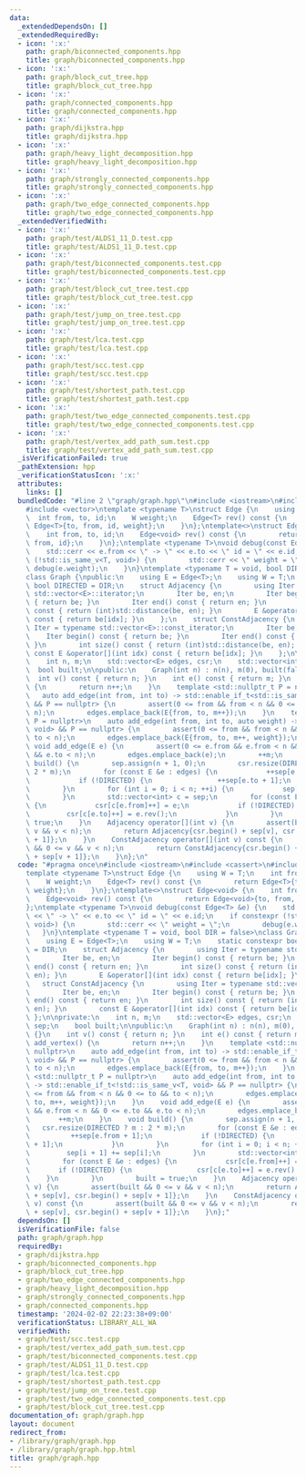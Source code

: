 ```yaml
---
data:
  _extendedDependsOn: []
  _extendedRequiredBy:
  - icon: ':x:'
    path: graph/biconnected_components.hpp
    title: graph/biconnected_components.hpp
  - icon: ':x:'
    path: graph/block_cut_tree.hpp
    title: graph/block_cut_tree.hpp
  - icon: ':x:'
    path: graph/connected_components.hpp
    title: graph/connected_components.hpp
  - icon: ':x:'
    path: graph/dijkstra.hpp
    title: graph/dijkstra.hpp
  - icon: ':x:'
    path: graph/heavy_light_decomposition.hpp
    title: graph/heavy_light_decomposition.hpp
  - icon: ':x:'
    path: graph/strongly_connected_components.hpp
    title: graph/strongly_connected_components.hpp
  - icon: ':x:'
    path: graph/two_edge_connected_components.hpp
    title: graph/two_edge_connected_components.hpp
  _extendedVerifiedWith:
  - icon: ':x:'
    path: graph/test/ALDS1_11_D.test.cpp
    title: graph/test/ALDS1_11_D.test.cpp
  - icon: ':x:'
    path: graph/test/biconnected_components.test.cpp
    title: graph/test/biconnected_components.test.cpp
  - icon: ':x:'
    path: graph/test/block_cut_tree.test.cpp
    title: graph/test/block_cut_tree.test.cpp
  - icon: ':x:'
    path: graph/test/jump_on_tree.test.cpp
    title: graph/test/jump_on_tree.test.cpp
  - icon: ':x:'
    path: graph/test/lca.test.cpp
    title: graph/test/lca.test.cpp
  - icon: ':x:'
    path: graph/test/scc.test.cpp
    title: graph/test/scc.test.cpp
  - icon: ':x:'
    path: graph/test/shortest_path.test.cpp
    title: graph/test/shortest_path.test.cpp
  - icon: ':x:'
    path: graph/test/two_edge_connected_components.test.cpp
    title: graph/test/two_edge_connected_components.test.cpp
  - icon: ':x:'
    path: graph/test/vertex_add_path_sum.test.cpp
    title: graph/test/vertex_add_path_sum.test.cpp
  _isVerificationFailed: true
  _pathExtension: hpp
  _verificationStatusIcon: ':x:'
  attributes:
    links: []
  bundledCode: "#line 2 \"graph/graph.hpp\"\n#include <iostream>\n#include <cassert>\n\
    #include <vector>\ntemplate <typename T>\nstruct Edge {\n    using W = T;\n  \
    \  int from, to, id;\n    W weight;\n    Edge<T> rev() const {\n        return\
    \ Edge<T>{to, from, id, weight};\n    }\n};\ntemplate<>\nstruct Edge<void> {\n\
    \    int from, to, id;\n    Edge<void> rev() const {\n        return Edge<void>{to,\
    \ from, id};\n    }\n};\ntemplate <typename T>\nvoid debug(const Edge<T> &e) {\n\
    \    std::cerr << e.from << \" -> \" << e.to << \" id = \" << e.id;\n    if constexpr\
    \ (!std::is_same_v<T, void>) {\n        std::cerr << \" weight = \";\n       \
    \ debug(e.weight);\n    }\n}\ntemplate <typename T = void, bool DIR = false>\n\
    class Graph {\npublic:\n    using E = Edge<T>;\n    using W = T;\n    static constexpr\
    \ bool DIRECTED = DIR;\n    struct Adjacency {\n        using Iter = typename\
    \ std::vector<E>::iterator;\n        Iter be, en;\n        Iter begin() const\
    \ { return be; }\n        Iter end() const { return en; }\n        int size()\
    \ const { return (int)std::distance(be, en); }\n        E &operator[](int idx)\
    \ const { return be[idx]; }\n    };\n    struct ConstAdjacency {\n        using\
    \ Iter = typename std::vector<E>::const_iterator;\n        Iter be, en;\n    \
    \    Iter begin() const { return be; }\n        Iter end() const { return en;\
    \ }\n        int size() const { return (int)std::distance(be, en); }\n       \
    \ const E &operator[](int idx) const { return be[idx]; }\n    };\n\nprivate:\n\
    \    int n, m;\n    std::vector<E> edges, csr;\n    std::vector<int> sep;\n  \
    \  bool built;\n\npublic:\n    Graph(int n) : n(n), m(0), built(false) {}\n  \
    \  int v() const { return n; }\n    int e() const { return m; }\n    int add_vertex()\
    \ {\n        return n++;\n    }\n    template <std::nullptr_t P = nullptr>\n \
    \   auto add_edge(int from, int to) -> std::enable_if_t<std::is_same_v<T, void>\
    \ && P == nullptr> {\n        assert(0 <= from && from < n && 0 <= to && to <\
    \ n);\n        edges.emplace_back(E{from, to, m++});\n    }\n    template <std::nullptr_t\
    \ P = nullptr>\n    auto add_edge(int from, int to, auto weight) -> std::enable_if_t<!std::is_same_v<T,\
    \ void> && P == nullptr> {\n        assert(0 <= from && from < n && 0 <= to &&\
    \ to < n);\n        edges.emplace_back(E{from, to, m++, weight});\n    }\n   \
    \ void add_edge(E e) {\n        assert(0 <= e.from && e.from < n && 0 <= e.to\
    \ && e.to < n);\n        edges.emplace_back(e);\n        ++m;\n    }\n    void\
    \ build() {\n        sep.assign(n + 1, 0);\n        csr.resize(DIRECTED ? m :\
    \ 2 * m);\n        for (const E &e : edges) {\n            ++sep[e.from + 1];\n\
    \            if (!DIRECTED) {\n                ++sep[e.to + 1];\n            }\n\
    \        }\n        for (int i = 0; i < n; ++i) {\n            sep[i + 1] += sep[i];\n\
    \        }\n        std::vector<int> c = sep;\n        for (const E &e : edges)\
    \ {\n            csr[c[e.from]++] = e;\n            if (!DIRECTED) {\n       \
    \         csr[c[e.to]++] = e.rev();\n            }\n        }\n        built =\
    \ true;\n    }\n    Adjacency operator[](int v) {\n        assert(built && 0 <=\
    \ v && v < n);\n        return Adjacency{csr.begin() + sep[v], csr.begin() + sep[v\
    \ + 1]};\n    }\n    ConstAdjacency operator[](int v) const {\n        assert(built\
    \ && 0 <= v && v < n);\n        return ConstAdjacency{csr.begin() + sep[v], csr.begin()\
    \ + sep[v + 1]};\n    }\n};\n"
  code: "#pragma once\n#include <iostream>\n#include <cassert>\n#include <vector>\n\
    template <typename T>\nstruct Edge {\n    using W = T;\n    int from, to, id;\n\
    \    W weight;\n    Edge<T> rev() const {\n        return Edge<T>{to, from, id,\
    \ weight};\n    }\n};\ntemplate<>\nstruct Edge<void> {\n    int from, to, id;\n\
    \    Edge<void> rev() const {\n        return Edge<void>{to, from, id};\n    }\n\
    };\ntemplate <typename T>\nvoid debug(const Edge<T> &e) {\n    std::cerr << e.from\
    \ << \" -> \" << e.to << \" id = \" << e.id;\n    if constexpr (!std::is_same_v<T,\
    \ void>) {\n        std::cerr << \" weight = \";\n        debug(e.weight);\n \
    \   }\n}\ntemplate <typename T = void, bool DIR = false>\nclass Graph {\npublic:\n\
    \    using E = Edge<T>;\n    using W = T;\n    static constexpr bool DIRECTED\
    \ = DIR;\n    struct Adjacency {\n        using Iter = typename std::vector<E>::iterator;\n\
    \        Iter be, en;\n        Iter begin() const { return be; }\n        Iter\
    \ end() const { return en; }\n        int size() const { return (int)std::distance(be,\
    \ en); }\n        E &operator[](int idx) const { return be[idx]; }\n    };\n \
    \   struct ConstAdjacency {\n        using Iter = typename std::vector<E>::const_iterator;\n\
    \        Iter be, en;\n        Iter begin() const { return be; }\n        Iter\
    \ end() const { return en; }\n        int size() const { return (int)std::distance(be,\
    \ en); }\n        const E &operator[](int idx) const { return be[idx]; }\n   \
    \ };\n\nprivate:\n    int n, m;\n    std::vector<E> edges, csr;\n    std::vector<int>\
    \ sep;\n    bool built;\n\npublic:\n    Graph(int n) : n(n), m(0), built(false)\
    \ {}\n    int v() const { return n; }\n    int e() const { return m; }\n    int\
    \ add_vertex() {\n        return n++;\n    }\n    template <std::nullptr_t P =\
    \ nullptr>\n    auto add_edge(int from, int to) -> std::enable_if_t<std::is_same_v<T,\
    \ void> && P == nullptr> {\n        assert(0 <= from && from < n && 0 <= to &&\
    \ to < n);\n        edges.emplace_back(E{from, to, m++});\n    }\n    template\
    \ <std::nullptr_t P = nullptr>\n    auto add_edge(int from, int to, auto weight)\
    \ -> std::enable_if_t<!std::is_same_v<T, void> && P == nullptr> {\n        assert(0\
    \ <= from && from < n && 0 <= to && to < n);\n        edges.emplace_back(E{from,\
    \ to, m++, weight});\n    }\n    void add_edge(E e) {\n        assert(0 <= e.from\
    \ && e.from < n && 0 <= e.to && e.to < n);\n        edges.emplace_back(e);\n \
    \       ++m;\n    }\n    void build() {\n        sep.assign(n + 1, 0);\n     \
    \   csr.resize(DIRECTED ? m : 2 * m);\n        for (const E &e : edges) {\n  \
    \          ++sep[e.from + 1];\n            if (!DIRECTED) {\n                ++sep[e.to\
    \ + 1];\n            }\n        }\n        for (int i = 0; i < n; ++i) {\n   \
    \         sep[i + 1] += sep[i];\n        }\n        std::vector<int> c = sep;\n\
    \        for (const E &e : edges) {\n            csr[c[e.from]++] = e;\n     \
    \       if (!DIRECTED) {\n                csr[c[e.to]++] = e.rev();\n        \
    \    }\n        }\n        built = true;\n    }\n    Adjacency operator[](int\
    \ v) {\n        assert(built && 0 <= v && v < n);\n        return Adjacency{csr.begin()\
    \ + sep[v], csr.begin() + sep[v + 1]};\n    }\n    ConstAdjacency operator[](int\
    \ v) const {\n        assert(built && 0 <= v && v < n);\n        return ConstAdjacency{csr.begin()\
    \ + sep[v], csr.begin() + sep[v + 1]};\n    }\n};"
  dependsOn: []
  isVerificationFile: false
  path: graph/graph.hpp
  requiredBy:
  - graph/dijkstra.hpp
  - graph/biconnected_components.hpp
  - graph/block_cut_tree.hpp
  - graph/two_edge_connected_components.hpp
  - graph/heavy_light_decomposition.hpp
  - graph/strongly_connected_components.hpp
  - graph/connected_components.hpp
  timestamp: '2024-02-02 22:23:38+09:00'
  verificationStatus: LIBRARY_ALL_WA
  verifiedWith:
  - graph/test/scc.test.cpp
  - graph/test/vertex_add_path_sum.test.cpp
  - graph/test/biconnected_components.test.cpp
  - graph/test/ALDS1_11_D.test.cpp
  - graph/test/lca.test.cpp
  - graph/test/shortest_path.test.cpp
  - graph/test/jump_on_tree.test.cpp
  - graph/test/two_edge_connected_components.test.cpp
  - graph/test/block_cut_tree.test.cpp
documentation_of: graph/graph.hpp
layout: document
redirect_from:
- /library/graph/graph.hpp
- /library/graph/graph.hpp.html
title: graph/graph.hpp
---
```


